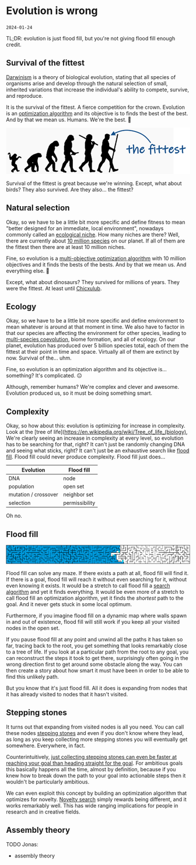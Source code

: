 # Evolution is wrong
`2024-01-24`

TL;DR: evolution is just flood fill, but you're not giving flood fill enough credit.

## Survival of the fittest

[Darwinism](https://en.wikipedia.org/wiki/Darwinism) is a theory of biological evolution, stating that all species of organisms arise and develop through the natural selection of small, inherited variations that increase the individual's ability to compete, survive, and reproduce.

It is the survival of the fittest. A fierce competition for the crown. Evolution is an [optimization algorithm](https://en.wikipedia.org/wiki/Mathematical_optimization) and its objective is to finds the best of the best. And by that we mean us. Humans. We're the best. 🥳

![Human evolution scheme](evolution-wrong/human-evolution-scheme.png)

Survival of the fittest is great because we're winning. Except, what about birds?  They also survived. Are they also... the fittest?


## Natural selection

Okay, so we have to be a little bit more specific and define fitness to mean "better designed for an immediate, local environment", nowadays commonly called an [ecological niche](https://en.wikipedia.org/wiki/Ecological_niche). How many niches are there? Well, there are currently about [10 million species](https://en.wikipedia.org/wiki/Biodiversity) on our planet. If all of them are the fittest then there are at least 10 million niches.

Fine, so evolution is a [multi-objective optimization algorithm](https://en.wikipedia.org/wiki/Multi-objective_optimization) with 10 million objectives and it finds the bests of the bests. And by that we mean us. And everything else. 🙂

Except, what about dinosaurs? They survived for millions of years. They were the fittest. At least until [Chicxulub](https://en.wikipedia.org/wiki/Cretaceous%E2%80%93Paleogene_extinction_event).


## Ecology

Okay, so we have to be a little bit more specific and define environment to mean whatever is around at that moment in time. We also have to factor in that our species are affecting the environment for other species, leading to [multi-species coevolution](https://en.wikipedia.org/wiki/Coevolution), biome formation, and all of ecology. On our planet, evolution has produced over 5 billion species total, each of them the fittest at their point in time and space. Virtually all of them are extinct by now. Survival of the... uhm.

Fine, so evolution is an optimization algorithm and its objective is... something? It's complicated. 😐

Although, remember humans? We're complex and clever and awesome. Evolution produced us, so it must be doing something smart.

## Complexity

Okay, so how about this: evolution is optimizing for increase in complexity. Look at the [tree of life](https://en.wikipedia.org/wiki/Tree_of_life_(biology), We're clearly seeing an increase in complexity at every level, so evolution has to be searching for that, right? It can't just be randomly changing DNA and seeing what sticks, right? It can't just be an exhaustive search like [flood fill](https://en.wikipedia.org/wiki/Tree_of_life_(biology)). Flood fill could never produce complexity. Flood fill just does...

| Evolution            | Flood fill     |
|----------------------|----------------|
| DNA                  | node           |
| population           | open set       |
| mutation / crossover | neighbor set   |
| selection            | permissibility |

Oh no.

## Flood fill

![flood fill](evolution-wrong/floodfill.png)

Flood fill can solve any maze. If there exists a path at all, flood fill will find it. If there is a goal, flood fill will reach it without even searching for it, without even knowing it exists. It would be a stretch to call flood fill a [search algorithm](https://en.wikipedia.org/wiki/Search_algorithm) and yet it finds everything. It would be even more of a stretch to call flood fill an optimization algorithm, yet it finds the _shortest_ path to the goal. And it never gets stuck in some local optimum.

Furthermore, if you imagine flood fill on a dynamic map where walls spawn in and out of existence, flood fill will still work if you keep all your visited nodes in the open set.

If you pause flood fill at any point and unwind all the paths it has taken so far, tracing back to the root, you get something that looks remarkably close to a tree of life. If you look at a particular path from the root to any goal, you can reconstruct the steps it took to get there, surprisingly often going in the wrong direction first to get around some obstacle along the way. You can then create a story about how smart it must have been in order to be able to find this unlikely path.

But you know that it's just flood fill. All it does is expanding from nodes that it has already visited to nodes that it hasn't visited.

## Stepping stones

It turns out that expanding from visited nodes is all you need. You can call these nodes [stepping stones](https://wiki.santafe.edu/images/3/34/Stanley_innovation_workshop14.pdf) and even if you don't know where they lead, as long as you keep collecting more stepping stones you will eventually get somewhere. Everywhere, in fact.

Counterintuitively, [just collecting stepping stones can even be faster at reaching your goal than heading straight for the goal](https://www.youtube.com/watch?v=dXQPL9GooyI). For ambitious goals this basically happens all the time, almost by definition, because if you knew how to break down the path to your goal into actionable steps then it wouldn't be particularly ambitious.

We can even exploit this concept by building an optimization algorithm that optimizes for novelty. [Novelty search](https://www.cs.swarthmore.edu/~meeden/DevelopmentalRobotics/lehmanNoveltySearch11.pdf) simply rewards being different, and it works remarkably well. This has wide ranging implications for people in research and in creative fields.

## Assembly theory

TODO Jonas:
- assembly theory

